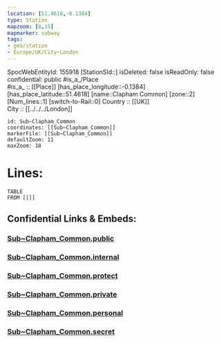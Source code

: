 ```yaml
---
location: [51.4618,-0.1384] 
type: Station 
mapzoom: [8,15] 
mapmarker: subway 
tags:
- geo/station
- Europe/UK/City~London
---
```

SpocWebEntityId: 155918
[StationSId::] 
isDeleted: false
isReadOnly: false
confidential: public
#is_a_/Place  
#is_a_ :: [[Place]] 
[has_place_longitude::-0.1384] 
[has_place_latitude::51.4618] 
[name::Clapham Common] 
[zone::2] 
[Num_lines::1] 
[switch-to-Rail::0] 
Country :: [[UK]]  
City :: [[../../../London]]  


```leaflet
id: Sub~Clapham_Common
coordinates: [[Sub~Clapham_Common]] 
markerFile: [[Sub~Clapham_Common]] 
defaultZoom: 11 
maxZoom: 18
```


# Lines: 
```dataview
TABLE 
FROM [[]] 
```


## Confidential Links & Embeds: 

### [Sub~Clapham_Common.public](/_public/\Earth\Continent\Europe\Europe~North\UK\England\Regions~England\London,Greater\cities~GreaterLondon\Underground\StationSub~Clapham_Common.public.md) 

### [Sub~Clapham_Common.internal](/_internal/\Earth\Continent\Europe\Europe~North\UK\England\Regions~England\London,Greater\cities~GreaterLondon\Underground\StationSub~Clapham_Common.internal.md) 

### [Sub~Clapham_Common.protect](/_protect/\Earth\Continent\Europe\Europe~North\UK\England\Regions~England\London,Greater\cities~GreaterLondon\Underground\StationSub~Clapham_Common.protect.md) 

### [Sub~Clapham_Common.private](/_private/\Earth\Continent\Europe\Europe~North\UK\England\Regions~England\London,Greater\cities~GreaterLondon\Underground\StationSub~Clapham_Common.private.md) 

### [Sub~Clapham_Common.personal](/_personal/\Earth\Continent\Europe\Europe~North\UK\England\Regions~England\London,Greater\cities~GreaterLondon\Underground\StationSub~Clapham_Common.personal.md) 

### [Sub~Clapham_Common.secret](/_secret/\Earth\Continent\Europe\Europe~North\UK\England\Regions~England\London,Greater\cities~GreaterLondon\Underground\StationSub~Clapham_Common.secret.md)

